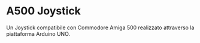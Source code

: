 # A500 Joystick
Un Joystick compatibile con Commodore Amiga 500 realizzato attraverso la piattaforma Arduino UNO.

